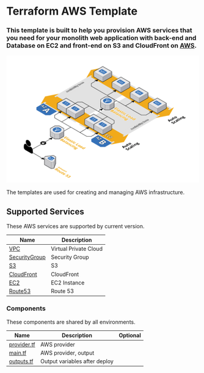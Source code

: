 # Terraform AWS Template

 ### This template is built to help you provision AWS services that you need for your monolith web application with back-end and Database on EC2 and front-end on S3 and CloudFront on [AWS](https://aws.amazon.com/).

![diagram](images/diagram.png)

The templates are used for creating and managing AWS infrastructure.

## Supported Services

These AWS services are supported by current version.

| Name                | Description           |
| ------------------- | --------------------- |
| [VPC][vpc]          | Virtual Private Cloud |
| [SecurityGroup][sg] | Security Group        |
| [S3][s3]            | S3                    |
| [CloudFront][cf]    | CloudFront            |
| [EC2][ec2]          | EC2 Instance          |
| [Route53][r53]      | Route 53              |

### Components

These components are shared by all environments.

| Name              | Description                   | Optional |
| ----------------- | ----------------------------- | :------: |
| [provider.tf][mp] | AWS provider                  |          |
| [main.tf][mm]     | AWS provider, output          |          |
| [outputs.tf][mo]  | Output variables after deploy |          |  |

[aws]: https://aws.amazon.com/

[vpc]: ./modules/vpc
[sg]: ./modules/vpc
[s3]: ./modules/vpc
[cf]: ./modules/vpc
[ec2]: ./modules/vpc
[r53]: ./modules/vpc

[mp]: ./provider.tf
[mm]: ./main.tf
[mo]: ./outputs.tf